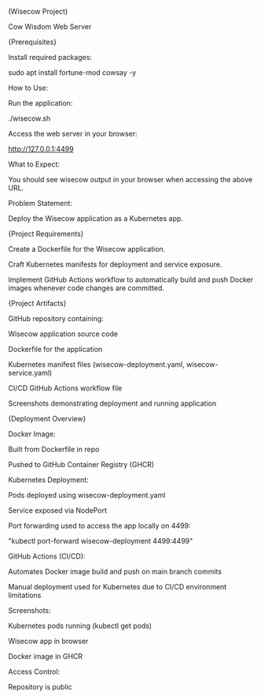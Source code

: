 (Wisecow Project)

Cow Wisdom Web Server

{Prerequisites}

Install required packages:

sudo apt install fortune-mod cowsay -y

How to Use:

Run the application:

./wisecow.sh


Access the web server in your browser:

http://127.0.0.1:4499



What to Expect:

You should see wisecow output in your browser when accessing the above URL.


Problem Statement:

Deploy the Wisecow application as a Kubernetes app.


{Project Requirements}

Create a Dockerfile for the Wisecow application.

Craft Kubernetes manifests for deployment and service exposure.

Implement GitHub Actions workflow to automatically build and push Docker images whenever code changes are committed.



{Project Artifacts}

GitHub repository containing:

Wisecow application source code

Dockerfile for the application

Kubernetes manifest files (wisecow-deployment.yaml, wisecow-service.yaml)

CI/CD GitHub Actions workflow file

Screenshots demonstrating deployment and running application


{Deployment Overview}

Docker Image:

Built from Dockerfile in repo

Pushed to GitHub Container Registry (GHCR)


Kubernetes Deployment:

Pods deployed using wisecow-deployment.yaml

Service exposed via NodePort

Port forwarding used to access the app locally on 4499:

"kubectl port-forward wisecow-deployment 4499:4499"


GitHub Actions (CI/CD):

Automates Docker image build and push on main branch commits

Manual deployment used for Kubernetes due to CI/CD environment limitations


Screenshots:

Kubernetes pods running (kubectl get pods)

Wisecow app in browser

Docker image in GHCR


Access Control:

Repository is public
